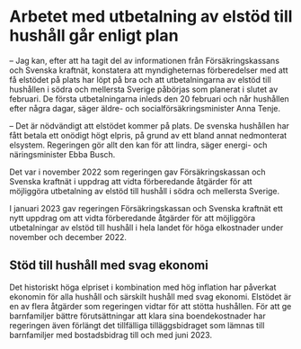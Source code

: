 # Arbetet med utbetalning av elstöd till hushåll går enligt plan

– Jag kan, efter att ha tagit del av informationen från Försäkringskassans och Svenska kraftnät, konstatera att myndigheternas förberedelser med att få elstödet på plats har löpt på bra och att utbetalningarna av elstöd till hushållen i södra och mellersta Sverige påbörjas som planerat i slutet av februari. De första utbetalningarna inleds den 20 februari och når hushållen efter några dagar, säger äldre- och socialförsäkringsminister Anna Tenje.

– Det är nödvändigt att elstödet kommer på plats. De svenska hushållen har fått betala ett onödigt högt elpris, på grund av ett bland annat nedmonterat elsystem. Regeringen gör allt den kan för att lindra, säger energi- och näringsminister Ebba Busch.

Det var i november 2022 som regeringen gav Försäkringskassan och Svenska kraftnät i uppdrag att vidta förberedande åtgärder för att möjliggöra utbetalning av elstöd till hushåll i södra och mellersta Sverige.

I januari 2023 gav regeringen Försäkringskassan och Svenska kraftnät ett nytt uppdrag om att vidta förberedande åtgärder för att möjliggöra utbetalningar av elstöd till hushåll i hela landet för höga elkostnader under november och december 2022.

## Stöd till hushåll med svag ekonomi

Det historiskt höga elpriset i kombination med hög inflation har påverkat ekonomin för alla hushåll och särskilt hushåll med svag ekonomi. Elstödet är en av flera åtgärder som regeringen vidtar för att stötta hushållen. För att ge barnfamiljer bättre förutsättningar att klara sina boendekostnader har regeringen även förlängt det tillfälliga tilläggsbidraget som lämnas till barnfamiljer med bostadsbidrag till och med juni 2023.
